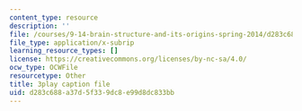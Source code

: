 ```yaml
---
content_type: resource
description: ''
file: /courses/9-14-brain-structure-and-its-origins-spring-2014/d283c688a37d5f339dc8e99d8dc833bb_555119.vtt
file_type: application/x-subrip
learning_resource_types: []
license: https://creativecommons.org/licenses/by-nc-sa/4.0/
ocw_type: OCWFile
resourcetype: Other
title: 3play caption file
uid: d283c688-a37d-5f33-9dc8-e99d8dc833bb
---
```

